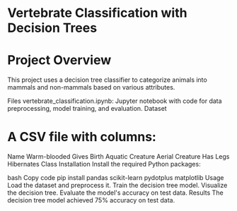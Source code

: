 # Vertebrate Classification with Decision Trees
# Project Overview
This project uses a decision tree classifier to categorize animals into mammals and non-mammals based on various attributes.

Files
vertebrate_classification.ipynb: Jupyter notebook with code for data preprocessing, model training, and evaluation.
Dataset

# A CSV file with columns:

Name
Warm-blooded
Gives Birth
Aquatic Creature
Aerial Creature
Has Legs
Hibernates
Class
Installation
Install the required Python packages:

bash
Copy code
pip install pandas scikit-learn pydotplus matplotlib
Usage
Load the dataset and preprocess it.
Train the decision tree model.
Visualize the decision tree.
Evaluate the model's accuracy on test data.
Results
The decision tree model achieved 75% accuracy on test data.
